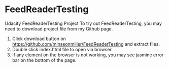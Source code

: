 # FeedReaderTesting
Udacity FeedReaderTesting Project
To try out FeedReaderTesting, you may need to download project file from my Github page.

1. Click download button on https://github.com/minseonmiller/FeedReaderTesting and extract files.
2. Double click index.html file to open via browser.
3. If any element on the browser is not working, you may see jasmine error bar on the bottom of the page.
 
